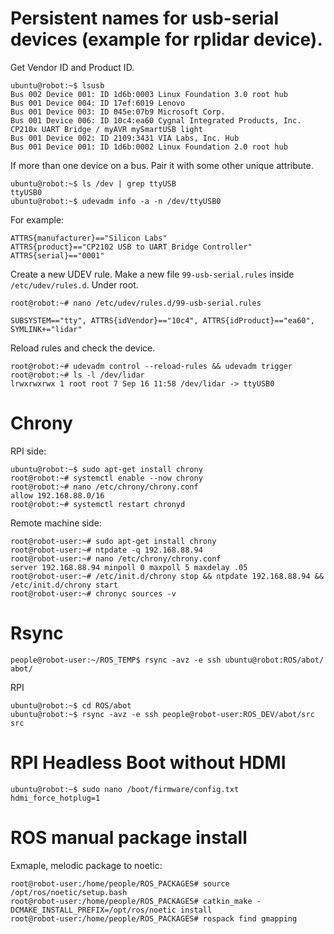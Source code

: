 # Persistent names for usb-serial devices (example for rplidar device).

Get Vendor ID and Product ID.

```shell
ubuntu@robot:~$ lsusb
Bus 002 Device 001: ID 1d6b:0003 Linux Foundation 3.0 root hub
Bus 001 Device 004: ID 17ef:6019 Lenovo 
Bus 001 Device 003: ID 045e:07b9 Microsoft Corp. 
Bus 001 Device 006: ID 10c4:ea60 Cygnal Integrated Products, Inc. CP210x UART Bridge / myAVR mySmartUSB light
Bus 001 Device 002: ID 2109:3431 VIA Labs, Inc. Hub
Bus 001 Device 001: ID 1d6b:0002 Linux Foundation 2.0 root hub
```

If more than one device on a bus. Pair it with some other unique attribute.

```shell
ubuntu@robot:~$ ls /dev | grep ttyUSB
ttyUSB0
ubuntu@robot:~$ udevadm info -a -n /dev/ttyUSB0
```

For example:

```shell
ATTRS{manufacturer}=="Silicon Labs"
ATTRS{product}=="CP2102 USB to UART Bridge Controller"
ATTRS{serial}=="0001"
```

Create a new UDEV rule. Make a new file `99-usb-serial.rules` inside `/etc/udev/rules.d`. Under root.

```shell
root@robot:~# nano /etc/udev/rules.d/99-usb-serial.rules
```
```
SUBSYSTEM=="tty", ATTRS{idVendor}=="10c4", ATTRS{idProduct}=="ea60", SYMLINK+="lidar" 
```

Reload rules and check the device.

```shell
root@robot:~# udevadm control --reload-rules && udevadm trigger
root@robot:~# ls -l /dev/lidar 
lrwxrwxrwx 1 root root 7 Sep 16 11:58 /dev/lidar -> ttyUSB0
```

# Chrony

RPI side:

```shell
ubuntu@robot:~$ sudo apt-get install chrony
root@robot:~# systemctl enable --now chrony
root@robot:~# nano /etc/chrony/chrony.conf
allow 192.168.88.0/16
root@robot:~# systemctl restart chronyd
```

Remote machine side:

```shell
root@robot-user:~# sudo apt-get install chrony
root@robot-user:~# ntpdate -q 192.168.88.94
root@robot-user:~# nano /etc/chrony/chrony.conf
server 192.168.88.94 minpoll 0 maxpoll 5 maxdelay .05
root@robot-user:~# /etc/init.d/chrony stop && ntpdate 192.168.88.94 && /etc/init.d/chrony start
root@robot-user:~# chronyc sources -v
```

# Rsync

```shell
people@robot-user:~/ROS_TEMP$ rsync -avz -e ssh ubuntu@robot:ROS/abot/ abot/
```

RPI
```shell
ubuntu@robot:~$ cd ROS/abot
ubuntu@robot:~$ rsync -avz -e ssh people@robot-user:ROS_DEV/abot/src src
```

# RPI Headless Boot without HDMI

```shell
ubuntu@robot:~$ sudo nano /boot/firmware/config.txt
hdmi_force_hotplug=1
```

# ROS manual package install

Exmaple, melodic package to noetic: 
```shell
root@robot-user:/home/people/ROS_PACKAGES# source /opt/ros/noetic/setup.bash
root@robot-user:/home/people/ROS_PACKAGES# catkin_make -DCMAKE_INSTALL_PREFIX=/opt/ros/noetic install
root@robot-user:/home/people/ROS_PACKAGES# rospack find gmapping
```